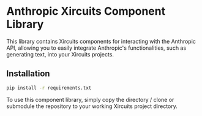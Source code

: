 # Anthropic Xircuits Component Library

This library contains Xircuits components for interacting with the Anthropic API, allowing you to easily integrate Anthropic's functionalities, such as generating text, into your Xircuits projects. 


## Installation

```bash
pip install -r requirements.txt
```

To use this component library, simply copy the directory / clone or submodule the repository to your working Xircuits project directory.



